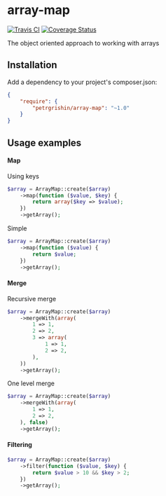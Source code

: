 array-map
=========
[![Travis CI](https://travis-ci.org/petrgrishin/array-map.png "Travis CI")](https://travis-ci.org/petrgrishin/array-map)
[![Coverage Status](https://coveralls.io/repos/petrgrishin/array-map/badge.png?branch=master)](https://coveralls.io/r/petrgrishin/array-map?branch=master)

The object oriented approach to working with arrays

Installation
------------
Add a dependency to your project's composer.json:
```json
{
    "require": {
        "petrgrishin/array-map": "~1.0"
    }
}
```

Usage examples
--------------
#### Map
Using keys
```php
$array = ArrayMap::create($array)
    ->map(function ($value, $key) {
        return array($key => $value);
    })
    ->getArray();
```

Simple
```php
$array = ArrayMap::create($array)
    ->map(function ($value) {
        return $value;
    })
    ->getArray();
```

#### Merge
Recursive merge
```php
$array = ArrayMap::create($array)
    ->mergeWith(array(
        1 => 1,
        2 => 2,
        3 => array(
            1 => 1,
            2 => 2,
        ),
    ))
    ->getArray();
```

One level merge
```php
$array = ArrayMap::create($array)
    ->mergeWith(array(
        1 => 1,
        2 => 2,
    ), false)
    ->getArray();
```

#### Filtering
```php
$array = ArrayMap::create($array)
    ->filter(function ($value, $key) {
        return $value > 10 && $key > 2;
    })
    ->getArray();
```